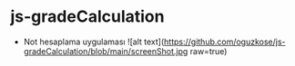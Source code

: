 # js-gradeCalculation
- Not hesaplama uygulaması
![alt text](https://github.com/oguzkose/js-gradeCalculation/blob/main/screenShot.jpg raw=true)
